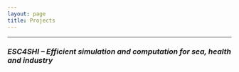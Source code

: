 ```yaml
---
layout: page
title: Projects
---
```


---

### _ESC4SHI – Efficient simulation and computation for sea, health and industry_

<p style="margin-bottom:1cm;"></p>
